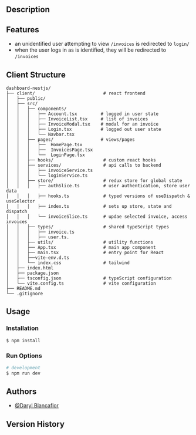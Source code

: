 
## Description




## Features

- an unidentified user attempting to view `/invoices` is redirected to `login/`
- when the user logs in as is identified, they will be redirected to `/invoices`

## Client Structure
```
dashboard-nestjs/
├── client/                          # react frontend
│   ├── public/                      
│   ├── src/
│   │   ├── components/
│   │   │   ├── Account.tsx         # logged in user state
│   │   │   ├── InvoiceList.tsx     # list of invoices
│   │   │   ├── InvoiceModal.tsx    # modal for an invoice
│   │   │   ├── Login.tsx           # logged out user state
│   │   │   └── Navbar.tsx  	      
│   │   ├── pages/                  # views/pages
│   │   │   ├──  HomePage.tsx
│   │   │   ├──  InvoicesPage.tsx
│   │   │   └──  LoginPage.tsx
│   │   ├── hooks/                   # custom react hooks
│   │   ├── services/                # api calls to backend
│   │   │   ├── invoiceService.ts
│   │   │   └── loginService.ts
│   │   ├── store/                   # redux store for global state
│   │   │   ├── authSlice.ts         # user authentication, store user data
│   │   │   ├── hooks.ts             # typed versions of useDispatch & useSelector
│   │   │   ├── index.ts             # sets up store, state and dispatch
│   │   │   └── invoiceSlice.ts      # updae selected invoice, access invoices
│   │   ├── types/                   # shared typeScript types
│   │   │   ├── invoice.ts
│   │   │   ├── user.ts.
│   │   ├── utils/                   # utility functions   
│   │   ├── App.tsx                  # main app component
│   │   ├── main.tsx                 # entry point for React
│   │   ├──vite-env.d.ts       
│   │   └── index.css                # tailwind  
│   ├── index.html
│   ├── package.json                 
│   ├── tsconfig.json                # typeScript configuration
│   └── vite.config.ts               # vite configuration
├── README.md                        
└── .gitignore                      
```


## Usage

### Installation

```bash
$ npm install
```

### Run Options

```bash
# development
$ npm run dev
```


## Authors

* [@Daryl Blancaflor](djblanc360@gmail.com)

## Version History